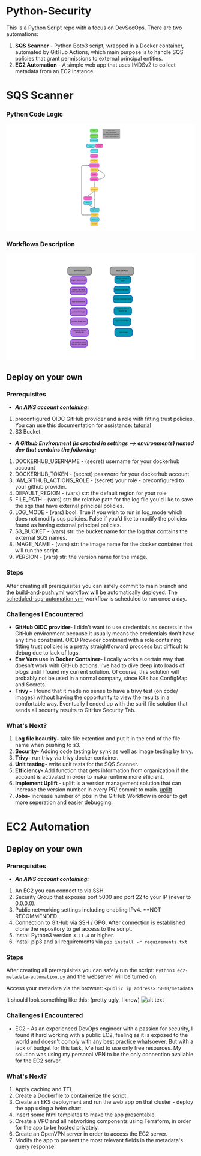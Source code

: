 # Python-Security

This is a Python Script repo with a focus on DevSecOps. 
There are two automations: 
1. **SQS Scanner** - Python Boto3 script, wrapped in a Docker container, automated by GitHub Actions, which main purpose is to handle SQS policies that grant permissions to external principal entities. 
2. **EC2 Automation** - A simple web app that uses IMDSv2 to collect metadata from an EC2 instance. 

# SQS Scanner
### Python Code Logic
![sqs_code_logic](./images/sqs_code_logic.png?raw=true "output")

### Workflows Description
![sqs_scanner_workflows](./images/sqs_scanner_workflows.png?raw=true "output")

## Deploy on your own
### Prerequisites
* **_An AWS account containing:_**
1. preconfigured OIDC GitHub provider and a role with fitting trust policies. 
You can use this documentation for assistance: [tutorial](https://docs.github.com/en/actions/security-for-github-actions/security-hardening-your-deployments/configuring-openid-connect-in-amazon-web-services)
2. S3 Bucket

* **_A Github Environment (is created in settings --> environments) named dev that contains the following:_**
1. DOCKERHUB_USERNAME - (secret) username for your dockerhub account
2. DOCKERHUB_TOKEN - (secret) password for your dockerhub account
3. IAM_GITHUB_ACTIONS_ROLE - (secret) your role - preconfigured to your github provider. 
4. DEFAULT_REGION - (vars) str: the default region for your role 
5. FILE_PATH - (vars) str: the relative path for the log file you'd like to save the sqs that have external principal policies.
6. LOG_MODE - (vars) bool: True if you wish to run in log_mode which does not modify sqs policies. 
False if you'd like to modify the policies found as having external principal policies. 
7. S3_BUCKET - (vars) str: the bucket name for the log that contains the external SQS names. 
8. IMAGE_NAME - (vars) str: the image name for the docker container that will run the script. 
9. VERSION - (vars) str: the version name for the image. 

### Steps

After creating all prerequisites you can safely commit to main branch and the [build-and-push.yml](https://github.com/HadarNeu/DevSecOps-Pyhton/blob/main/.github/workflows/build-and-push.yml) workflow will be automatically deployed. The [scheduled-sqs-automation.yml](https://github.com/HadarNeu/DevSecOps-Pyhton/blob/main/.github/workflows/scheduled-sqs-automation.yml) workflow is scheduled to run once a day. 

### Challenges I Encountered 
* **GitHub OIDC provider-** I didn't want to use credentials as secrets in the GitHub environment because it usually means the credentials don't have any time constraint. OICD Provider combined with a role containing fitting trust policies is a pretty straightforward proccess but difficult to debug due to lack of logs. 
* **Env Vars use in Docker Container-** Locally works a certain way that doesn't work with GitHub actions. I've had to dive deep into loads of blogs until I found my current solution. Of course, this solution will probably not be used in a normal company, since K8s has ConfigMap and Secrets. 
* **Trivy -** I found that it made no sense to have a trivy test (on code/ images) without having the opportunity to view the results in a comfortable way. Eventually I ended up with the sarif file solution that sends all security results to GitHuv Security Tab. 

### What's Next?
1. **Log file beautify-** take file extention and put it in the end of the file name when pushing to s3. 
2. **Security-** Adding code testing by synk as well as image testing by trivy. 
3. **Trivy-** run trivy via trivy docker container.
4. **Unit testing-** write unit tests for the SQS Scanner. 
5. **Efficiency-** Add function that gets information from organization if the account is activated in order to make runtime more efiicient. 
6. **Implement Uplift -** uplift is a version management solution that can increase the version number in every PR/ commit to main. [uplift](https://upliftci.dev/)
7. **Jobs-** increase number of jobs in the GitHub Workflow in order to get more seperation and easier debugging.  


# EC2 Automation
## Deploy on your own
### Prerequisites
* **_An AWS account containing:_**
1. An EC2 you can connect to via SSH. 
2. Security Group that exposes port 5000 and port 22 to your IP (never to 0.0.0.0). 
3. Public networking settings including enabling IPv4. **NOT RECOMMENDED 
4. Connection to GitHub via SSH / GPG. After connection is established clone the repository to get access to the script. 
5. Install Python3 version ```3.11.4``` or higher. 
6. Install pip3 and all requirements via 
```pip install -r requirements.txt```

### Steps 
After creating all prerequisites you can safely run the script: 
```Python3 ec2-metadata-automation.py```
and the webserver will be turned on. 

Access your metadata via the browser: ```<public ip address>:5000/metadata```

It should look something like this: (pretty ugly, I know)
![alt text](./docs/images/kubectl-get-pods.png?raw=true "output")

### Challenges I Encountered 
* EC2 - As an experienced DevOps engineer with a passion for security, I found it hard working with a public EC2, feeling as it is exposed to the world and doesn't comply with any best practice whatsoever. But with a lack of budget for this task, Iv'e had to use only free resources. My solution was using my personal VPN to be the only connection available for the EC2 server. 

### What's Next?
1. Apply caching and TTL
2. Create a Dockerfile to containerize the script.  
3. Create an EKS deployment and run the web app on that cluster - deploy the app using a helm chart. 
4. Insert some html templates to make the app presentable. 
5. Create a VPC and all networking components using Terraform, in order for the app to be hosted privately. 
6. Create an OpenVPN server in order to access the EC2 server. 
7. Modify the app to present the most relevant fields in the metadata's query response. 
